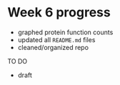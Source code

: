 # Week 6 progress

- graphed protein function counts
- updated all `README.md` files
- cleaned/organized repo

TO DO

- draft